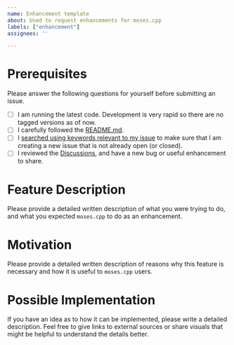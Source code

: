 ```yaml
---
name: Enhancement template
about: Used to request enhancements for moses.cpp
labels: ["enhancement"]
assignees: ''

---
```


# Prerequisites

Please answer the following questions for yourself before submitting an issue.

- [ ] I am running the latest code. Development is very rapid so there are no tagged versions as of now.
- [ ] I carefully followed the [README.md](https://github.com/l1fetech/moses.cpp/blob/master/README.md).
- [ ] I [searched using keywords relevant to my issue](https://docs.github.com/en/issues/tracking-your-work-with-issues/filtering-and-searching-issues-and-pull-requests) to make sure that I am creating a new issue that is not already open (or closed).
- [ ] I reviewed the [Discussions](https://github.com/l1fetech/moses.cpp/discussions), and have a new bug or useful enhancement to share.

# Feature Description

Please provide a detailed written description of what you were trying to do, and what you expected `moses.cpp` to do as an enhancement.

# Motivation

Please provide a detailed written description of reasons why this feature is necessary and how it is useful to `moses.cpp` users.

# Possible Implementation

If you have an idea as to how it can be implemented, please write a detailed description. Feel free to give links to external sources or share visuals that might be helpful to understand the details better.
